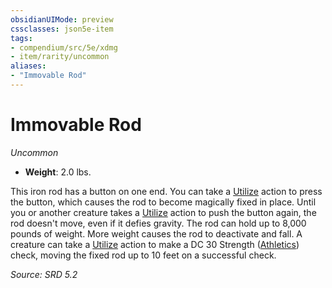 ```yaml
---
obsidianUIMode: preview
cssclasses: json5e-item
tags:
- compendium/src/5e/xdmg
- item/rarity/uncommon
aliases: 
- "Immovable Rod"
---
```

# Immovable Rod
*Uncommon*  

- **Weight**: 2.0 lbs.

This iron rod has a button on one end. You can take a [Utilize](rules/actions.md#Utilize) action to press the button, which causes the rod to become magically fixed in place. Until you or another creature takes a [Utilize](rules/actions.md#Utilize) action to push the button again, the rod doesn't move, even if it defies gravity. The rod can hold up to 8,000 pounds of weight. More weight causes the rod to deactivate and fall. A creature can take a [Utilize](rules/actions.md#Utilize) action to make a DC 30 Strength ([Athletics](rules/skills.md#Athletics)) check, moving the fixed rod up to 10 feet on a successful check.

*Source: SRD 5.2*